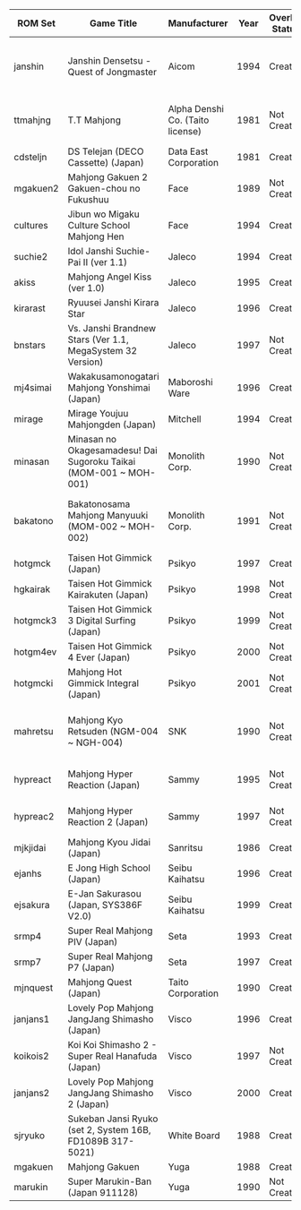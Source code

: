 <!-- fbneo_games -->

|ROM Set|Game Title|Manufacturer|Year|Overlay Status|Notes|
|---|---|---|---|---|---|
|janshin|Janshin Densetsu - Quest of Jongmaster|Aicom|1994|Created|NeoGeo can use Joystick via DIP switch|
|ttmahjng|T.T Mahjong|Alpha Denshi Co. (Taito license)|1981|Not Created|Alternative for non-working jongpute|
|cdsteljn|DS Telejan (DECO Cassette) (Japan)|Data East Corporation|1981|Created||
|mgakuen2|Mahjong Gakuen 2 Gakuen-chou no Fukushuu|Face|1989|Not Created||
|cultures|Jibun wo Migaku Culture School Mahjong Hen|Face|1994|Created||
|suchie2|Idol Janshi Suchie-Pai II (ver 1.1)|Jaleco|1994|Created||
|akiss|Mahjong Angel Kiss (ver 1.0)|Jaleco|1995|Created||
|kirarast|Ryuusei Janshi Kirara Star|Jaleco|1996|Created||
|bnstars|Vs. Janshi Brandnew Stars (Ver 1.1, MegaSystem 32 Version)|Jaleco|1997|Not Created|Alternative for non-working bnstars1|
|mj4simai|Wakakusamonogatari Mahjong Yonshimai (Japan)|Maboroshi Ware|1996|Created||
|mirage|Mirage Youjuu Mahjongden (Japan)|Mitchell|1994|Created||
|minasan|Minasan no Okagesamadesu! Dai Sugoroku Taikai (MOM-001 ~ MOH-001)|Monolith Corp.|1990|Not Created|NeoGeo can use Joystick via DIP switch|
|bakatono|Bakatonosama Mahjong Manyuuki (MOM-002 ~ MOH-002)|Monolith Corp.|1991|Not Created|NeoGeo can use Joystick via DIP switch|
|hotgmck|Taisen Hot Gimmick (Japan)|Psikyo|1997|Created||
|hgkairak|Taisen Hot Gimmick Kairakuten (Japan)|Psikyo|1998|Not Created||
|hotgmck3|Taisen Hot Gimmick 3 Digital Surfing (Japan)|Psikyo|1999|Not Created||
|hotgm4ev|Taisen Hot Gimmick 4 Ever (Japan)|Psikyo|2000|Not Created||
|hotgmcki|Mahjong Hot Gimmick Integral (Japan)|Psikyo|2001|Not Created||
|mahretsu|Mahjong Kyo Retsuden (NGM-004 ~ NGH-004)|SNK|1990|Not Created|NeoGeo can use Joystick via DIP switch|
|hypreact|Mahjong Hyper Reaction (Japan)|Sammy|1995|Not Created|Gamepad mode available|
|hypreac2|Mahjong Hyper Reaction 2 (Japan)|Sammy|1997|Not Created|Gamepad mode available|
|mjkjidai|Mahjong Kyou Jidai (Japan)|Sanritsu|1986|Created||
|ejanhs|E Jong High School (Japan)|Seibu Kaihatsu|1996|Created||
|ejsakura|E-Jan Sakurasou (Japan, SYS386F V2.0)|Seibu Kaihatsu|1999|Created||
|srmp4|Super Real Mahjong PIV (Japan)|Seta|1993|Created||
|srmp7|Super Real Mahjong P7 (Japan)|Seta|1997|Created||
|mjnquest|Mahjong Quest (Japan)|Taito Corporation|1990|Created||
|janjans1|Lovely Pop Mahjong JangJang Shimasho (Japan)|Visco|1996|Created||
|koikois2|Koi Koi Shimasho 2 - Super Real Hanafuda (Japan)|Visco|1997|Not Created|Gamepad mode available|
|janjans2|Lovely Pop Mahjong JangJang Shimasho 2 (Japan)|Visco|2000|Created||
|sjryuko|Sukeban Jansi Ryuko (set 2, System 16B, FD1089B 317-5021)|White Board|1988|Created||
|mgakuen|Mahjong Gakuen|Yuga|1988|Created||
|marukin|Super Marukin-Ban (Japan 911128)|Yuga|1990|Not Created||

<!-- /fbneo_games -->
